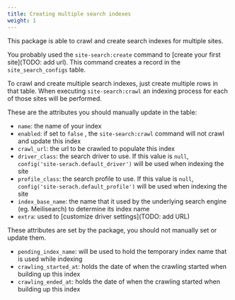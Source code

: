 ```yaml
---
title: Creating multiple search indexes
weight: 1
---
```


This package is able to crawl and create search indexes for multiple sites.

You probably used the `site-search:create` command to [create your first site](TODO: add url). This command creates a record in the `site_search_configs` table.

To crawl and create multiple search indexes, just create multiple rows in that table. When executing `site-search:crawl` an indexing process for each of those sites will be performed.

These are the attributes you should manually update in the table:

- `name`: the name of your index
- `enabled`: if set to `false` , the `site-search:crawl` command will not crawl and update this index
- `crawl_url`: the url to be crawled to populate this index
- `driver_class`: the search driver to use. If this value is `null`, `config('site-serach.default_driver')` will be used when indexing the site
- `profile_class`: the search profile to use. If this value is `null`, `config('site-serach.default_profile')` will be used when indexing the site 
- `index_base_name`: the name that it used by the underlying search engine (eg. Meilisearch) to determine its index name
- `extra`: used to [customize driver settings](TODO: add URL)

These attributes are set by the package, you should not manually set or update them.

- `pending_index_name`: will be used to hold the temporary index name that is used while indexing
- `crawling_started_at`: holds the date of when the crawling started when building up this index
- `crawling_ended_at`: holds the date of when the crawling started when building up this index
